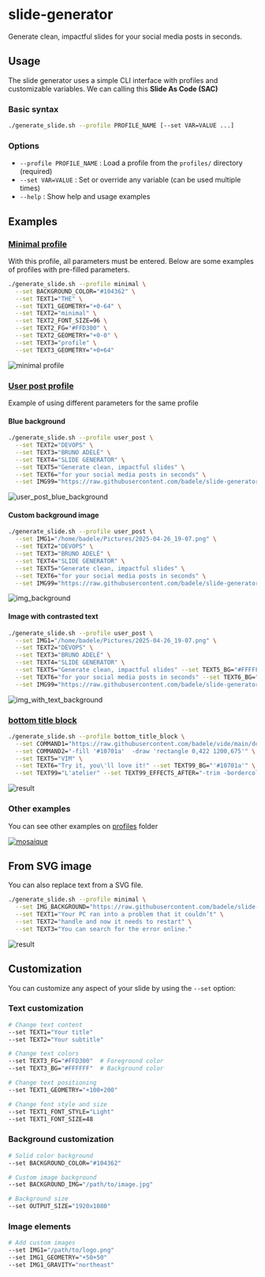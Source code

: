 # slide-generator

Generate clean, impactful slides for your social media posts in seconds.

## Usage

The slide generator uses a simple CLI interface with profiles and customizable
variables. We can calling this **Slide As Code (SAC)**

### Basic syntax

```bash
./generate_slide.sh --profile PROFILE_NAME [--set VAR=VALUE ...]
```

### Options

- `--profile PROFILE_NAME` : Load a profile from the `profiles/` directory
  (required)
- `--set VAR=VALUE` : Set or override any variable (can be used multiple times)
- `--help` : Show help and usage examples

## Examples

### [Minimal profile](./profiles/minimal/)

With this profile, all parameters must be entered. Below are some examples of
profiles with pre-filled parameters.

```bash
./generate_slide.sh --profile minimal \
  --set BACKGROUND_COLOR="#104362" \
  --set TEXT1="THE" \
  --set TEXT1_GEOMETRY="+0-64" \
  --set TEXT2="minimal" \
  --set TEXT2_FONT_SIZE=96 \
  --set TEXT2_FG="#FFD300" \
  --set TEXT2_GEOMETRY="+0-0" \
  --set TEXT3="profile" \
  --set TEXT3_GEOMETRY="+0+64"
```

![minimal profile](./profiles/minimal/sample1.png)

### [User post profile](./profiles/user_post/)

Example of using different parameters for the same profile

#### Blue background

```bash
./generate_slide.sh --profile user_post \
  --set TEXT2="DEVOPS" \
  --set TEXT3="BRUNO ADELÉ" \
  --set TEXT4="SLIDE GENERATOR" \
  --set TEXT5="Generate clean, impactful slides" \
  --set TEXT6="for your social media posts in seconds" \
  --set IMG99="https://raw.githubusercontent.com/badele/slide-generator/refs/heads/main/bruno_avatar_128.png"
```

![user_post_blue_background](./profiles/user_post/sample1.png)

#### Custom background image

```bash
./generate_slide.sh --profile user_post \
  --set IMG1="/home/badele/Pictures/2025-04-26_19-07.png" \
  --set TEXT2="DEVOPS" \
  --set TEXT3="BRUNO ADELÉ" \
  --set TEXT4="SLIDE GENERATOR" \
  --set TEXT5="Generate clean, impactful slides" \
  --set TEXT6="for your social media posts in seconds" \
  --set IMG99="https://raw.githubusercontent.com/badele/slide-generator/refs/heads/main/bruno_avatar_128.png"
```

![img_background](./profiles/user_post/sample2.png)

#### Image with contrasted text

```bash
./generate_slide.sh --profile user_post \
  --set IMG1="/home/badele/Pictures/2025-04-26_19-07.png" \
  --set TEXT2="DEVOPS" \
  --set TEXT3="BRUNO ADELÉ" \
  --set TEXT4="SLIDE GENERATOR" \
  --set TEXT5="Generate clean, impactful slides" --set TEXT5_BG="#FFFFFF" --set TEXT5_FG="#000000" \
  --set TEXT6="for your social media posts in seconds" --set TEXT6_BG="#FFFFFF" --set TEXT6_FG="#000000" \
  --set IMG99="https://raw.githubusercontent.com/badele/slide-generator/refs/heads/main/bruno_avatar_128.png"
```

![img_with_text_background](./profiles/user_post/sample3.png)

### [bottom title block](./profiles/bottom_title_block/)

```bash
./generate_slide.sh --profile bottom_title_block \
  --set COMMAND1="https://raw.githubusercontent.com/badele/vide/main/doc/img/plug_dashboard.png -resize x675  -gravity northwest -geometry +0+0 -composite" \
  --set COMMAND2="-fill '#10701a'  -draw 'rectangle 0,422 1200,675'" \
  --set TEXT5="VIM" \
  --set TEXT6="Try it, you\'ll love it!" --set TEXT99_BG="'#10701a'" \
  --set TEXT99="L'atelier" --set TEXT99_EFFECTS_AFTER="-trim -bordercolor '#10701a' -border 12x0"
```

![result](./profiles/bottom_title_block/sample1.png)

### Other examples

You can see other examples on [profiles](./profiles/) folder

[![mosaique](./mosaique.png)](./profiles/)

## From SVG image

You can also replace text from a SVG file.

```bash
./generate_slide.sh --profile minimal \
  --set IMG_BACKGROUND="https://raw.githubusercontent.com/badele/slide-generator-templates/refs/heads/main/windows8_BSOD/template.svg" \
  --set TEXT1="Your PC ran into a problem that it couldn’t" \
  --set TEXT2="handle and now it needs to restart" \
  --set TEXT3="You can search for the error online."
```

![result](./profiles/minimal/sample2.png)

## Customization

You can customize any aspect of your slide by using the `--set` option:

### Text customization

```bash
# Change text content
--set TEXT1="Your title"
--set TEXT2="Your subtitle"

# Change text colors
--set TEXT3_FG="#FFD300"  # Foreground color
--set TEXT3_BG="#FFFFFF"  # Background color

# Change text positioning
--set TEXT1_GEOMETRY="+100+200"

# Change font style and size
--set TEXT1_FONT_STYLE="Light"
--set TEXT1_FONT_SIZE=48
```

### Background customization

```bash
# Solid color background
--set BACKGROUND_COLOR="#104362"

# Custom image background
--set BACKGROUND_IMG="/path/to/image.jpg"

# Background size
--set OUTPUT_SIZE="1920x1080"
```

### Image elements

```bash
# Add custom images
--set IMG1="/path/to/logo.png"
--set IMG1_GEOMETRY="+50+50"
--set IMG1_GRAVITY="northeast"
```
